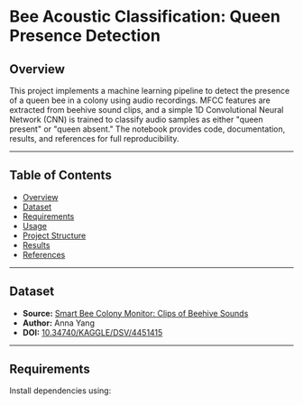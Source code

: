 # Bee Acoustic Classification: Queen Presence Detection

## Overview

This project implements a machine learning pipeline to detect the presence of a queen bee in a colony using audio recordings. MFCC features are extracted from beehive sound clips, and a simple 1D Convolutional Neural Network (CNN) is trained to classify audio samples as either "queen present" or "queen absent." The notebook provides code, documentation, results, and references for full reproducibility.

---

## Table of Contents

- [Overview](#overview)
- [Dataset](#dataset)
- [Requirements](#requirements)
- [Usage](#usage)
- [Project Structure](#project-structure)
- [Results](#results)
- [References](#references)

---

## Dataset

- **Source:** [Smart Bee Colony Monitor: Clips of Beehive Sounds](https://www.kaggle.com/datasets/annajyang/beehive-sounds?select=sound_files)
- **Author:** Anna Yang
- **DOI:** [10.34740/KAGGLE/DSV/4451415](https://doi.org/10.34740/KAGGLE/DSV/4451415)

---

## Requirements

Install dependencies using:

